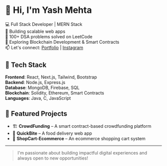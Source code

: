 # 👋 Hi, I'm Yash Mehta

💻 Full Stack Developer | MERN Stack  
🚀 Building scalable web apps  
🎯 100+ DSA problems solved on LeetCode  
🔗 Exploring Blockchain Development & Smart Contracts  
📫 Let's connect: [Portfolio](https://my-portfolio-kappa-roan-96.vercel.app) | [Instagram](https://instagram.com/yashmehta2004)

## 🔧 Tech Stack
**Frontend**: React, Next.js, Tailwind, Bootstrap  
**Backend**: Node.js, Express.js  
**Database**: MongoDB, Firebase, SQL  
**Blockchain**: Solidity, Ethereum, Smart Contracts  
**Languages**: Java, C, JavaScript  

## 📌 Featured Projects
- 🏗️ **CrowdFunding** – A smart contract-based crowdfunding platform  
- 🍔 **QuickBite** – A food delivery web app  
- 🛒 **ShopCart-Ecommerce** – An ecommerce shopping cart system  

---
> I'm passionate about building impactful digital experiences and always open to new opportunities!
